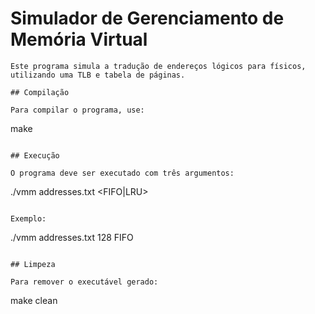 # Simulador de Gerenciamento de Memória Virtual

```
Este programa simula a tradução de endereços lógicos para físicos, utilizando uma TLB e tabela de páginas.

## Compilação

Para compilar o programa, use:

```
make
```

## Execução

O programa deve ser executado com três argumentos:

```
./vmm addresses.txt <frames> <FIFO|LRU>
```

Exemplo:

```
./vmm addresses.txt 128 FIFO
```

## Limpeza

Para remover o executável gerado:

```
make clean
```
